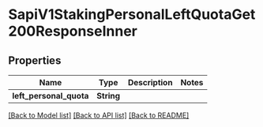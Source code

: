 # SapiV1StakingPersonalLeftQuotaGet200ResponseInner

## Properties

Name | Type | Description | Notes
------------ | ------------- | ------------- | -------------
**left_personal_quota** | **String** |  | 

[[Back to Model list]](../README.md#documentation-for-models) [[Back to API list]](../README.md#documentation-for-api-endpoints) [[Back to README]](../README.md)


